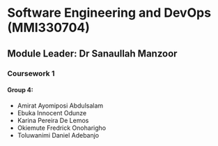 # Software Engineering and DevOps (MMI330704)

## Module Leader: Dr Sanaullah Manzoor

### Coursework 1

#### Group 4:
 - Amirat Ayomiposi Abdulsalam
 - Ebuka Innocent Odunze
 - Karina Pereira De Lemos
 - Okiemute Fredrick Onoharigho
 - Toluwanimi Daniel Adebanjo
